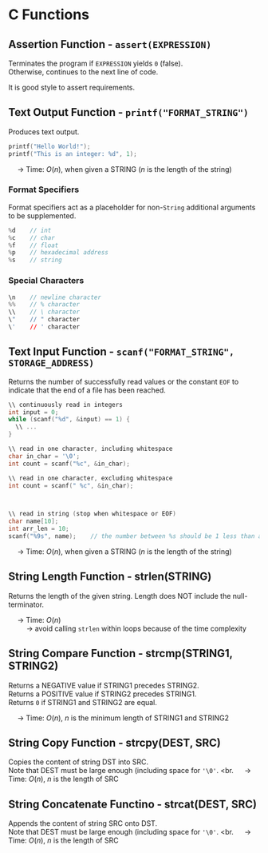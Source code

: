 # C Functions

## Assertion Function - `assert(EXPRESSION)`
Terminates the program if `EXPRESSION` yields `0` (false). <br>
Otherwise, continues to the next line of code. <br>

It is good style to assert requirements. 

## Text Output Function - `printf("FORMAT_STRING")`
Produces text output. 
```C
printf("Hello World!");
printf("This is an integer: %d", 1);

```
&emsp; → Time: $O(n)$, when given a STRING ($n$ is the length of the string)

### Format Specifiers
Format specifiers act as a placeholder for non-`String` additional arguments to be supplemented. 
```C
%d    // int
%c    // char
%f    // float
%p    // hexadecimal address
%s    // string

```

### Special Characters
```C
\n    // newline character
%%    // % character
\\    // \ character
\"    // " character
\'    // ' character

```

## Text Input Function - `scanf("FORMAT_STRING", STORAGE_ADDRESS)`
Returns the number of successfully read values or the constant `EOF` to indicate that the end of a file has been reached. 
```C
\\ continuously read in integers
int input = 0;
while (scanf("%d", &input) == 1) {
  \\ ...
}

\\ read in one character, including whitespace
char in_char = '\0';
int count = scanf("%c", &in_char);

\\ read in one character, excluding whitespace
int count = scanf(" %c", &in_char);



\\ read in string (stop when whitespace or EOF)
char name[10];
int arr_len = 10;
scanf("%9s", name);    // the number between %s should be 1 less than arr_len - 1 (save a space for '\0')

```
&emsp; → Time: $O(n)$, when given a STRING ($n$ is the length of the string)

## String Length Function - strlen(STRING)
Returns the length of the given string. Length does NOT include the null-terminator. <br>

&emsp; → Time: $O(n)$ <br>
&emsp; &emsp; → avoid calling `strlen` within loops because of the time complexity


## String Compare Function - strcmp(STRING1, STRING2)
Returns a NEGATIVE value if STRING1 precedes STRING2. <br>
Returns a POSITIVE value if STRING2 precedes STRING1. <br>
Returns `0` if STRING1 and STRING2 are equal.

&emsp; → Time: $O(n)$, $n$ is the minimum length of STRING1 and STRING2

## String Copy Function - strcpy(DEST, SRC)
Copies the content of string DST into SRC. <br>
Note that DEST must be large enough (including space for `'\0'`. <br.
&emsp; → Time: $O(n)$, $n$ is the length of SRC

## String Concatenate Functino - strcat(DEST, SRC)
Appends the content of string SRC onto DST. <br>
Note that DEST must be large enough (including space for `'\0'`. <br.
&emsp; → Time: $O(n)$, $n$ is the length of SRC













